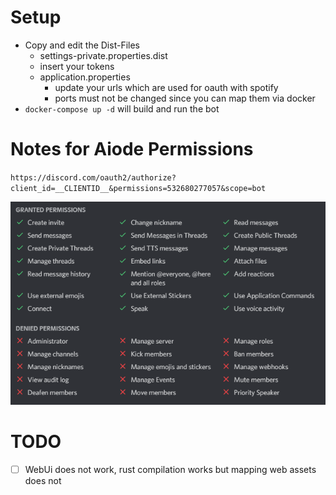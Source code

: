 # Setup

* Copy and edit the Dist-Files
  *  settings-private.properties.dist
    * insert your tokens
  * application.properties
    * update your urls which are used for oauth with spotify
    * ports must not be changed since you can map them via docker
* `docker-compose up -d` will build and run the bot

# Notes for Aiode Permissions

`https://discord.com/oauth2/authorize?client_id=__CLIENTID__&permissions=532680277057&scope=bot`

![](assets/permissions.png)

# TODO

* [ ] WebUi does not work, rust compilation works but mapping web assets does not
